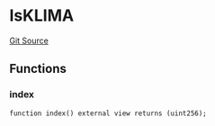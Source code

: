 # IsKLIMA
[Git Source](https://github.com/KlimaDAO/klimadao-solidity/blob/b4fb0f4685d5fe4c80ffc162389dfe0abdfe9f39/src/protocol/tokens/regular/wsKLIMA.sol)


## Functions
### index


```solidity
function index() external view returns (uint256);
```

